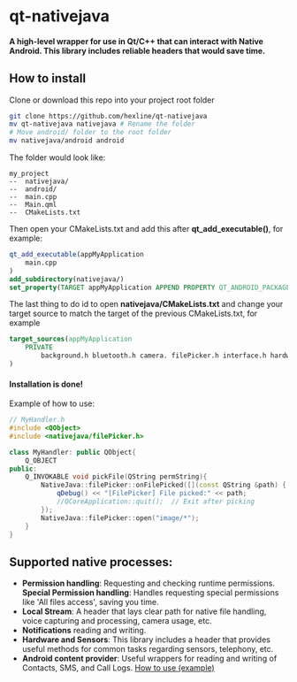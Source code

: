 # qt-nativejava
#### A high-level wrapper for use in Qt/C++ that can interact with Native Android. This library includes reliable headers that would save time. 

## How to install
Clone or download this repo into your project root folder
```bash
git clone https://github.com/hexline/qt-nativejava
mv qt-nativejava nativejava # Rename the folder
# Move android/ folder to the root folder
mv nativejava/android android
```
The folder would look like:
```
my_project
--  nativejava/
--  android/
--  main.cpp
--  Main.qml
--  CMakeLists.txt
```
Then open your CMakeLists.txt and add this after <b>qt_add_executable()</b>, for example:
```cmake
qt_add_executable(appMyApplication
    main.cpp
)
add_subdirectory(nativejava/)
set_property(TARGET appMyApplication APPEND PROPERTY QT_ANDROID_PACKAGE_SOURCE_DIR ${CMAKE_SOURCE_DIR}/android)
```
The last thing to do id to open <b>nativejava/CMakeLists.txt</b> and change your target source to match the target of the previous CMakeLists.txt, for example

```cmake
target_sources(appMyApplication
    PRIVATE
        background.h bluetooth.h camera. filePicker.h interface.h hardware.h hotspot.h launchActivity.h permission.h popup.h microphone.h notification.h specialPermission.h wifi.h
)
```
#### Installation is done! 

Example of how to use:
```c++
// MyHandler.h
#include <QObject>
#include <nativejava/filePicker.h>

class MyHandler: public QObject{
    Q_OBJECT
public:
    Q_INVOKABLE void pickFile(QString permString){
        NativeJava::filePicker::onFilePicked([](const QString &path) {
            qDebug() << "[FilePicker] File picked:" << path;
            //QCoreApplication::quit();  // Exit after picking
        });
        NativeJava::filePicker::open("image/*");
    }
}
```

## Supported native processes:

 * **Permission handling**: Requesting and checking runtime permissions.
    **Special Permission handling**: Handles requesting special permissions like 'All files access', saving you time.
 * **Local Stream**: A header that lays clear path for native file handling, voice capturing and processing, camera usage, etc.
 * **Notifications** reading and writing.
 * **Hardware and Sensors**: This library includes a header that provides useful methods for common tasks regarding sensors, telephony, etc.
 * **Android content provider**: Useful wrappers for reading and writing of Contacts, SMS, and Call Logs.
 <a href="">How to use (example)</a>
